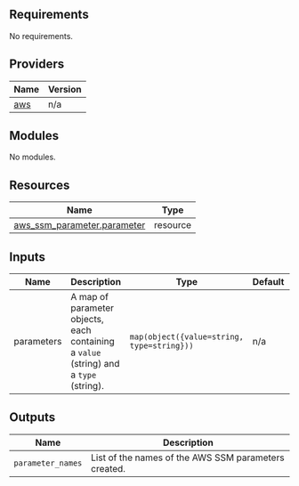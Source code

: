 ## Requirements

No requirements.

## Providers

| Name | Version |
|------|---------|
| <a name="provider_aws"></a> [aws](#provider\_aws) | n/a |

## Modules

No modules.

## Resources

| Name | Type |
|------|------|
| [aws_ssm_parameter.parameter](https://registry.terraform.io/providers/hashicorp/aws/latest/docs/resources/ssm_parameter) | resource |

## Inputs

| Name | Description | Type| Default | Required |
|---|---|---|---|:---:|
| parameters | A map of parameter objects, each containing a `value` (string) and a `type` (string). | `map(object({value=string, type=string}))` | n/a     |   yes    |

## Outputs

| Name | Description|
|---|---|
| `parameter_names` | List of the names of the AWS SSM parameters created. |

